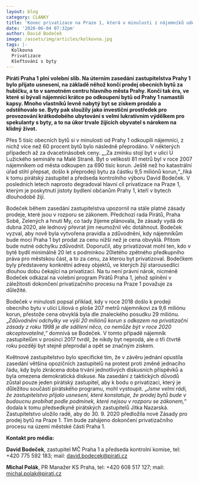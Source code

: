 ```yaml
---
layout: blog
category: CLANKY
title: 'Konec privatizace na Praze 1, která v minulosti z nájemníků udělala milionáře'
date: '2020-06-04 07:32pm'
author: David Bodeček
image: /assets/img/articles/kolkovna.jpg
tags: |-
  Kolkovna
  Privatizace
  Kšeftování s byty
---
```

**Piráti Praha 1 plní volební slib. Na úterním zasedání zastupitelstva Prahy 1 bylo přijato usnesení, na základě něhož končí prodej obecních bytů za hubičku, a to v samotném centru hlavního města Prahy. Končí tak éra, ve které si bývalí nájemníci krátce po odkoupení bytů od Prahy 1 namastili kapsy. Mnoho vlastníků levně nabytý byt se ziskem prodalo a odstěhovalo se. Byty pak sloužily jako investiční prostředek pro provozování krátkodobého ubytování s velmi lukrativním výdělkem pro spekulanty s byty, a to na úkor trvale žijících obyvatel s nárokem na klidný život.**

Přes 5 tisíc obecních bytů si v minulosti od Prahy 1 odkoupili nájemníci, z nichž více než 60 procent bytů bylo následně přeprodáno. V některých případech až za dvacetinásobek ceny. „_Za zmínku stojí byt v ulici U Lužického semináře na Malé Straně. Byt o velikosti 81 metrů byl v roce 2007 nájemníkem od města odkoupen za 690 tisíc korun. Ještě než ho katastrální úřad stihl přepsat, došlo k přeprodeji bytu za částku 9,5 miliónů korun,“_říká k tomu pirátský zastupitel a předseda kontrolního výboru David Bodeček. V posledních letech naprosto degradoval hlavní cíl privatizace na Praze 1, kterým je poskytnutí jistoty bydlení občanům Prahy 1, kteří v bytech dlouhodobě žijí.

Bodeček během zasedání zastupitelstva upozornil na stále platné zásady prodeje, které jsou v rozporu se zákonem. Předchozí rada Pirátů, Praha Sobě, Zelených a hnutí My, co tady žijeme plánovala, že zásady vydá do dubna 2020, ale lednový převrat jim neumožnil věc dotáhnout. Bodeček vyzval, aby nově byla vytvořena pravidla a zdůvodnění, kdy nájemníkům bude moci Praha 1 byt prodat za cenu nižší než je cena obvyklá. Přitom bude nutné odchylku zdůvodnit. Doporučil, aby privatizovat mohl ten, kdo v bytě bydlí minimálně 20 let s podmínkou 20letého zpětného předkupního práva pro městskou část, a to za cenu, za kterou byt privatizoval. Bodečkem byly představeny konkrétní adresy objektů, ve kterých žijí starousedlíci dlouhou dobu čekající na privatizaci. Na tu není právní nárok, nicméně Bodeček odkázal na volební program Pirátů Praha 1, jehož splnění v záležitosti dokončení privatizačního procesu na Praze 1 považuje za důležité.

Bodeček v minulosti popsal příklad, kdy v roce 2018 došlo k prodeji obecního bytu v ulici Liliová o ploše 207 metrů nájemníkovi za 9,6 miliónu korun, přestože cena obvyklá byla dle znaleckého posudku 29 miliónu. „_Zdůvodnění odchylky ve výši 20 miliónů korun s odkazem na privatizační zásady z roku 1998 je dle sdělení něco, co nemůže být v roce 2020 akceptovatelné_,“ domnívá se Bodeček. V tomto případě nájemník zastupitelům v prosinci 2017 tvrdil, že nikdy byt neprodá, ale o tři čtvrtě roku později byt stejně přeprodal a opět se značným ziskem.

Květnové zastupitelstvo bylo specifické tím, že v závěru jednání opustila zasedání většina opozičních zastupitelů na protest proti změně jednacího řádu, kdy bylo zkrácena doba trvání jednotlivých diskusních příspěvků a byla omezena demokratická diskuse. Na zasedání z taktických důvodů zůstal pouze jeden pirátský zastupitel, aby k bodu o privatizaci, který je důležitou součástí pirátského programu, mohl vystoupit. „_Jsme velmi rádi, že zastupitelstvo přijalo usnesení, které konstatuje, že prodej bytů bude v budoucnu probíhat podle podmínek, které nejsou v rozporu se zákonem,_“ dodala k tomu předsedkyně pirátských zastupitelů Jitka Nazarská. Zastupitelstvo uložilo radě, aby do 30. 9. 2020 předložila nové Zásady pro prodej bytů na Praze 1. Tím bude zahájeno dokončení privatizačního procesu na území městské části Praha 1.

**Kontakt pro média:**

**David Bodeček**, zastupitel MČ Praha 1 a předseda kontrolní komise, tel: +420 775 592 183; mail: david.bodecek@pirati.cz

**Michal Polák**, PR Manažer KS Praha, tel: +420 608 517 127; mail: michal.polak@pirati.cz
